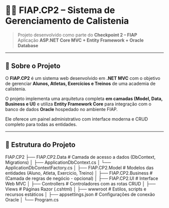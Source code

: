 # 🏋️‍♂️ FIAP.CP2 – Sistema de Gerenciamento de Calistenia  

> Projeto desenvolvido como parte do **Checkpoint 2 – FIAP**  
> Aplicação **ASP.NET Core MVC + Entity Framework + Oracle Database**

---

## 🚀 Sobre o Projeto

O **FIAP.CP2** é um sistema web desenvolvido em **.NET MVC** com o objetivo de gerenciar **Alunos, Atletas, Exercícios e Treinos** de uma academia de calistenia.

O projeto implementa uma arquitetura completa **em camadas (Model, Data, Business e UI)** e utiliza **Entity Framework Core** para integração com o banco de dados **Oracle** hospedado no ambiente FIAP.

Ele oferece um painel administrativo com interface moderna e CRUD completo para todas as entidades.

---

## 🧩 Estrutura do Projeto

FIAP.CP2
├── FIAP.CP2.Data # Camada de acesso a dados (DbContext, Migrations)
│ ├── ApplicationDbContext.cs
│ └── ApplicationDbContextFactory.cs
│
├── FIAP.CP2.Model # Modelos das entidades (Aluno, Atleta, Exercicio, Treino)
│
├── FIAP.CP2.Business # (Camada de regras de negócio - opcional)
│
├── FIAP.CP2.UI # Interface Web MVC
│ ├── Controllers # Controladores com as rotas CRUD
│ ├── Views # Páginas Razor (.cshtml)
│ ├── wwwroot # Estilos, scripts e recursos estáticos
│ ├── appsettings.json # Configurações de conexão Oracle
│ └── Program.cs
